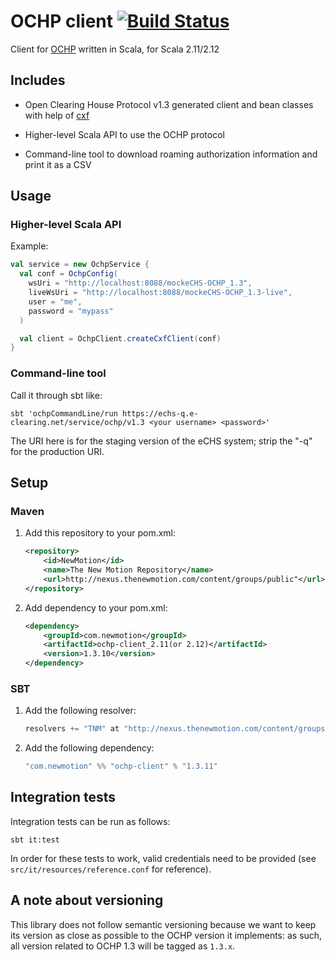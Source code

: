 # OCHP client [![Build Status](https://secure.travis-ci.org/thenewmotion/ochp-client.png)](http://travis-ci.org/thenewmotion/ochp-client)

Client for [OCHP](http://ochp.eu) written in Scala, for Scala 2.11/2.12

## Includes

* Open Clearing House Protocol v1.3 generated client and bean classes with help of [cxf](http://cxf.apache.org)

* Higher-level Scala API to use the OCHP protocol
* Command-line tool to download roaming authorization information and print it as a CSV

## Usage

### Higher-level Scala API

Example:

```scala
val service = new OchpService {
  val conf = OchpConfig(
    wsUri = "http://localhost:8088/mockeCHS-OCHP_1.3",
    liveWsUri = "http://localhost:8088/mockeCHS-OCHP_1.3-live",
    user = "me",
    password = "mypass"
  )

  val client = OchpClient.createCxfClient(conf)
}
```

### Command-line tool

Call it through sbt like:

`sbt 'ochpCommandLine/run https://echs-q.e-clearing.net/service/ochp/v1.3 <your username> <password>'`

The URI here is for the staging version of the eCHS system; strip the "-q" for the production URI.

## Setup

### Maven

1. Add this repository to your pom.xml:
    ```xml
    <repository>
        <id>NewMotion</id>
        <name>The New Motion Repository</name>
        <url>http://nexus.thenewmotion.com/content/groups/public"</url>
    </repository>
    ```

2. Add dependency to your pom.xml:
    ```xml
    <dependency>
        <groupId>com.newmotion</groupId>
        <artifactId>ochp-client_2.11(or 2.12)</artifactId>
        <version>1.3.10</version>
    </dependency>
    ```

### SBT

1. Add the following resolver:
    ```scala
    resolvers += "TNM" at "http://nexus.thenewmotion.com/content/groups/public"
    ```

2. Add the following dependency:
    ```scala
    "com.newmotion" %% "ochp-client" % "1.3.11"
    ```

## Integration tests

Integration tests can be run as follows:

```
sbt it:test
```

In order for these tests to work, valid credentials need to be provided (see `src/it/resources/reference.conf` for reference).

## A note about versioning

This library does not follow semantic versioning because we want to keep its version as close as possible to the OCHP version it implements: as such, all version related to OCHP 1.3 will be tagged as `1.3.x`.
